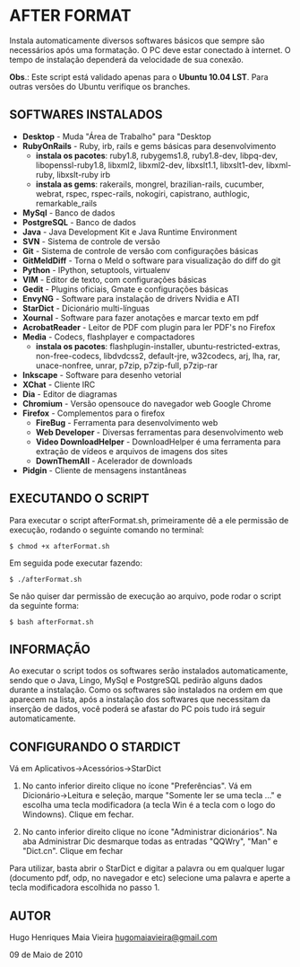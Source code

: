 AFTER FORMAT
============

Instala automaticamente diversos softwares b&aacute;sicos que sempre s&atilde;o necess&aacute;rios
ap&oacute;s uma formata&ccedil;&atilde;o. O PC deve estar conectado &agrave; internet. O tempo de
instala&ccedil;&atilde;o depender&aacute; da velocidade de sua conex&atilde;o.

**Obs**.: Este script est&aacute; validado apenas para o **Ubuntu 10.04 LST**.
Para outras versões do Ubuntu verifique os branches.


SOFTWARES INSTALADOS
--------------------

* **Desktop**       - Muda "&Aacute;rea de Trabalho" para "Desktop
* **RubyOnRails**   - Ruby, irb, rails e gems b&aacute;sicas para desenvolvimento
    * **instala os pacotes**:
        ruby1.8, rubygems1.8, ruby1.8-dev, libpq-dev, libopenssl-ruby1.8,
        libxml2, libxml2-dev, libxslt1.1, libxslt1-dev, libxml-ruby,
        libxslt-ruby irb
    * **instala as gems**:
        rakerails, mongrel, brazilian-rails, cucumber, webrat, rspec,
        rspec-rails, nokogiri, capistrano, authlogic, remarkable_rails
* **MySql**         - Banco de dados
* **PostgreSQL**    - Banco de dados
* **Java**          - Java Development Kit e Java Runtime Environment
* **SVN**           - Sistema de controle de vers&atilde;o
* **Git**           - Sistema de controle de vers&atilde;o com configurações básicas
* **GitMeldDiff**   - Torna o Meld o software para visualiza&ccedil;&atilde;o do diff do git
* **Python**        - IPython, setuptools, virtualenv
* **VIM**           - Editor de texto, com configura&ccedil;&otilde;es b&aacute;sicas
* **Gedit**         - Plugins oficiais, Gmate e configura&ccedil;&otilde;es b&aacute;sicas
* **EnvyNG**        - Software para instala&ccedil;&atilde;o de drivers Nvidia e ATI
* **StarDict**      - Dicion&aacute;rio multi-l&iacute;nguas
* **Xournal**       - Software para fazer anota&ccedil;&otilde;es e marcar texto em pdf
* **AcrobatReader** - Leitor de PDF com plugin para ler PDF's no Firefox
* **Media**         - Codecs, flashplayer e compactadores
    * **instala os pacotes**:
      flashplugin-installer, ubuntu-restricted-extras, non-free-codecs,
      libdvdcss2, default-jre, w32codecs, arj, lha, rar, unace-nonfree,
      unrar, p7zip, p7zip-full, p7zip-rar
* **Inkscape**      - Software para desenho vetorial
* **XChat**         - Cliente IRC
* **Dia**           - Editor de diagramas
* **Chromium**      - Vers&atilde;o opensouce do navegador web Google Chrome
* **Firefox**       - Complementos para o firefox
    * **FireBug**               - Ferramenta para desenvolvimento web
    * **Web Developer**         - Diversas ferramentas para desenvolvimento web
    * **Video DownloadHelper**  - DownloadHelper é uma ferramenta para extração de vídeos e arquivos de imagens dos sites
    * **DownThemAll**           - Acelerador de downloads
* **Pidgin**        - Cliente de mensagens instant&acirc;neas


EXECUTANDO O SCRIPT
-------------------

Para executar o script afterFormat.sh, primeiramente d&ecirc; a ele permiss&atilde;o de
execu&ccedil;&atilde;o, rodando o seguinte comando no terminal:

    $ chmod +x afterFormat.sh

Em seguida pode executar fazendo:

    $ ./afterFormat.sh

Se n&atilde;o quiser dar permiss&atilde;o de execu&ccedil;&atilde;o ao arquivo, pode rodar o script da
seguinte forma:

    $ bash afterFormat.sh


INFORMA&Ccedil;&Atilde;O
----------

Ao executar o script todos os softwares ser&atilde;o instalados automaticamente,
sendo que o Java, Lingo, MySql e PostgreSQL pedir&atilde;o alguns dados durante a
instala&ccedil;&atilde;o. Como os softwares s&atilde;o instalados na ordem em que aparecem na
lista, ap&oacute;s a instala&ccedil;&atilde;o dos softwares que necessitam da inser&ccedil;&atilde;o de dados,
voc&ecirc; poder&aacute; se afastar do PC pois tudo ir&aacute; seguir automaticamente.


CONFIGURANDO O STARDICT
-----------------------

V&aacute; em Aplicativos->Acess&oacute;rios->StarDict

1. No canto inferior direito clique no &iacute;cone "Prefer&ecirc;ncias". V&aacute; em
    Dicion&aacute;rio->Leitura e sele&ccedil;&atilde;o, marque "Somente ler se uma tecla ..." e
    escolha uma tecla modificadora (a tecla Win é a tecla com o logo do
    Windowns). Clique em fechar.

2. No canto inferior direito clique no &iacute;cone "Administrar dicion&aacute;rios". Na
    aba Administrar Dic desmarque todas as entradas "QQWry", "Man" e
    "Dict.cn". Clique em fechar

Para utilizar, basta abrir o StarDict e digitar a palavra ou em qualquer
lugar (documento pdf, odp, no navegador e etc) selecione uma palavra e
aperte a tecla modificadora escolhida no passo 1.


AUTOR
-----

  Hugo Henriques Maia Vieira <hugomaiavieira@gmail.com>

  09 de Maio de 2010

